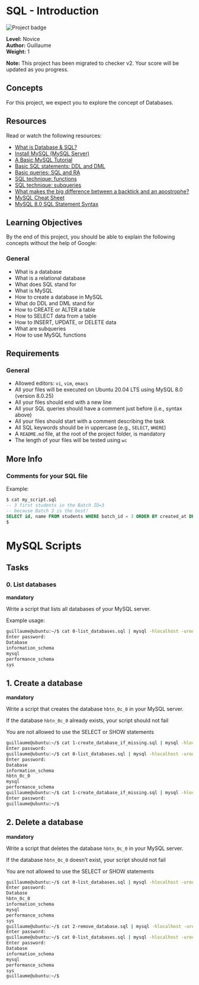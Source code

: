 # SQL - Introduction

![Project badge](path/to/project-badge-image)

**Level:** Novice  
**Author:** Guillaume  
**Weight:** 1  

**Note:** This project has been migrated to checker v2. Your score will be updated as you progress.

## Concepts
For this project, we expect you to explore the concept of Databases.

## Resources
Read or watch the following resources:
- [What is Database & SQL?](#)
- [Install MySQL (MySQL Server)](#)
- [A Basic MySQL Tutorial](#)
- [Basic SQL statements: DDL and DML](#)
- [Basic queries: SQL and RA](#)
- [SQL technique: functions](#)
- [SQL technique: subqueries](#)
- [What makes the big difference between a backtick and an apostrophe?](#)
- [MySQL Cheat Sheet](#)
- [MySQL 8.0 SQL Statement Syntax](#)

## Learning Objectives
By the end of this project, you should be able to explain the following concepts without the help of Google:

### General
- What is a database
- What is a relational database
- What does SQL stand for
- What is MySQL
- How to create a database in MySQL
- What do DDL and DML stand for
- How to CREATE or ALTER a table
- How to SELECT data from a table
- How to INSERT, UPDATE, or DELETE data
- What are subqueries
- How to use MySQL functions

## Requirements

### General
- Allowed editors: `vi`, `vim`, `emacs`
- All your files will be executed on Ubuntu 20.04 LTS using MySQL 8.0 (version 8.0.25)
- All your files should end with a new line
- All your SQL queries should have a comment just before (i.e., syntax above)
- All your files should start with a comment describing the task
- All SQL keywords should be in uppercase (e.g., `SELECT`, `WHERE`)
- A `README.md` file, at the root of the project folder, is mandatory
- The length of your files will be tested using `wc`

## More Info

### Comments for your SQL file
Example:
```sql
$ cat my_script.sql
-- 3 first students in the Batch ID=3
-- because Batch 3 is the best!
SELECT id, name FROM students WHERE batch_id = 3 ORDER BY created_at DESC LIMIT 3;
$
```

# MySQL Scripts

## Tasks

### 0. List databases
**mandatory**

Write a script that lists all databases of your MySQL server.

Example usage:
```bash
guillaume@ubuntu:~/$ cat 0-list_databases.sql | mysql -hlocalhost -uroot -p
Enter password:
Database
information_schema
mysql
performance_schema
sys
```
## 1. Create a database

**mandatory**

Write a script that creates the database `hbtn_0c_0` in your MySQL server.

If the database `hbtn_0c_0` already exists, your script should not fail

You are not allowed to use the SELECT or SHOW statements

```bash
guillaume@ubuntu:~/$ cat 1-create_database_if_missing.sql | mysql -hlocalhost -uroot -p
Enter password: 
guillaume@ubuntu:~/$ cat 0-list_databases.sql | mysql -hlocalhost -uroot -p
Enter password: 
Database
information_schema
hbtn_0c_0
mysql
performance_schema
guillaume@ubuntu:~/$ cat 1-create_database_if_missing.sql | mysql -hlocalhost -uroot -p
Enter password: 
guillaume@ubuntu:~/$ 
```

## 2. Delete a database

**mandatory**

Write a script that deletes the database `hbtn_0c_0` in your MySQL server.

If the database `hbtn_0c_0` doesn’t exist, your script should not fail

You are not allowed to use the SELECT or SHOW statements

```bash
guillaume@ubuntu:~/$ cat 0-list_databases.sql | mysql -hlocalhost -uroot -p
Enter password: 
Database                                                                                     
hbtn_0c_0                                                                                    
information_schema                                                                           
mysql                                                                                        
performance_schema                                                                           
sys        
guillaume@ubuntu:~/$ cat 2-remove_database.sql | mysql -hlocalhost -uroot -p
Enter password: 
guillaume@ubuntu:~/$ cat 0-list_databases.sql | mysql -hlocalhost -uroot -p
Enter password: 
Database                                                                                                                                                                  
information_schema                                                                           
mysql                                                                                        
performance_schema                                                                           
sys        
guillaume@ubuntu:~/$ 
```